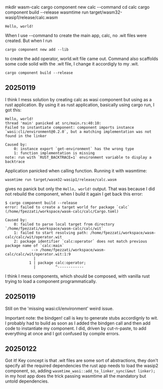 mkdir wasm-calc
cargo component new calc --command
cd calc
cargo component build --release
wasmtime run target/wasm32-wasip1/release/calc.wasm

`Hello, world!`

When I use --command to create the main app, calc, no .wit files were created. But when I run

`cargo component new add --lib`

to create the add operator, world.wit file came out. Command also scaffolds some code solid with the .wit file, I change it accordigly to my .wit.

`cargo component build --release`

## 20250119
I think I mess solution by creating calc as wasi component but using as a rust application. By using it as rust application, basically using cargo run, I got this:
```
Hello, world!
thread 'main' panicked at src/main.rs:40:10:
Failed to instantiate component: component imports instance `wasi:cli/environment@0.2.0`, but a matching implementation was not found in the linker

Caused by:
    0: instance export `get-environment` has the wrong type
    1: function implementation is missing
note: run with `RUST_BACKTRACE=1` environment variable to display a backtrace
```
Application panicked when calling function. Running it with wasmtime:
```
wasmtime run target/wasm32-wasip1/release/calc.wasm
```
gives no panick but only the `Hello, world!` output. That was because I did not rebuild the component, when I build it again I get back this error:
```
$ cargo component build --release
error: failed to create a target world for package `calc` (/home/fpezzati/workspace/wasm-calc/calc/Cargo.toml)

Caused by:
    0: failed to parse local target from directory `/home/fpezzati/workspace/wasm-calc/calc/wit`
    1: failed to start resolving path: /home/fpezzati/workspace/wasm-calc/calc/wit/operator.wit
    2: package identifier `calc:operator` does not match previous package name of `calc:main`
            --> /home/fpezzati/workspace/wasm-calc/calc/wit/operator.wit:1:9
             |
           1 | package calc:operator;
             |         ^------------

```
I think I mess components, which should be composed, with vanilla rust trying to load a component programmatically.

## 20250119
Still on the 'missing wasi:cli/environment' weird issue.

Important note: the bindgen! call is key to generate stubs accordignly to wit. I probably had to build as soon as I added the bindgen call and then add code to instantiate my component.
I did, driven by cut-n-paste, to add everything at once and I got confused by compile errors.

## 20250122
Got it! Key concept is that .wit files are some sort of abstractions, they don't specify all the required dependencies the
rust app needs to load the wasip2 component, so, adding `wasmtime_wasi::add_to_linker_sync(&mut linker);` in my host app does
the trick passing wasmtime all the mandatory but untold dependencies.
